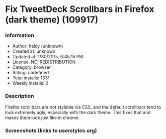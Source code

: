 # Fix TweetDeck Scrollbars in Firefox (dark theme) (109917)

### Information
- Author: halcy (unknown)
- Created at: unknown
- Updated at: 1/30/2015, 6:45:15 PM
- License: NO-REDISTRIBUTION
- Category: browser
- Rating: undefined
- Total installs: 1331
- Weekly installs: 0


### Description
Firefox scrollbars are not stylable via CSS, and the default scrollbars tend to look extremely ugly, especially with the dark theme. This fixes that and makes them look just like in chrome.


### Screenshots (links to userstyles.org)



